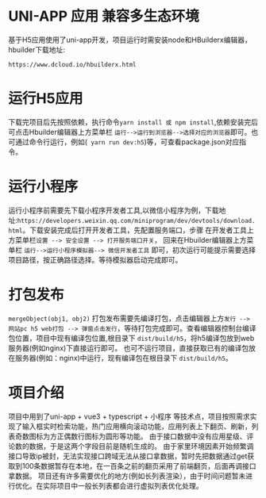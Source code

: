 # UNI-APP 应用 兼容多生态环境
基于H5应用使用了uni-app开发，项目运行时需安装node和HBuilderx编辑器，hbuilder下载地址: 
```
https://www.dcloud.io/hbuilderx.html
```
# 运行H5应用
下载完项目后先按照依赖，执行命令```yarn install 或 npm install```,依赖安装完后可点击Hbuilder编辑器上方菜单栏 ```运行-->运行到浏览器-->选择对应的浏览器```即可。也可通过命令行运行，例如(``` yarn run dev:h5```)等，可查看package.json对应指令。
# 运行小程序
运行小程序前需要先下载小程序开发者工具,以微信小程序为例，下载地址:``` https://developers.weixin.qq.com/miniprogram/dev/devtools/download.html ```。下载安装完成后打开开发者工具，先配置服务端口，步骤 在开发者工具上方菜单栏``` 设置 --> 安全设置 --> 打开服务端口开关 ```，
回来在Hbuilder编辑器上方菜单栏 ```运行-->运行小程序模拟器--> 微信开发者工具``` 即可，初次运行可能提示需要选择项目路径，按正确路径选择。等待模拟器启动完成即可。

# 打包发布
 ```mergeObject(obj1, obj2)``` 打包发布需要先编译打包，点击编辑器上方```发行 --> 网站pc h5 web打包 --> 弹窗点击发行```，等待打包完成即可。查看编辑器控制台编译包位置，项目中现有编译包位置,根目录下 ``` dist/build/h5 ```，将h5编译包放到web服务器(例如nginx)下直接运行即可。
也可不运行项目，直接获取已有的编译包放在服务器(例如：nginx)中运行，现有编译包在根目录下 ``` dist/build/h5 ```。

# 项目介绍
项目中用到了uni-app + vue3 + typescript + 小程序 等技术点，项目按照需求实现了输入框实时检索功能，热门应用横向滚动功能，应用列表上下翻页、刷新，列表奇数图标为方正偶数行图标为圆形等功能。
由于接口数据中没有应用星级、评论数的数据，于是这两个字段目前是随机生成的。
由于家里环境因素开始频繁调接口导致ip被封，无法实现接口跨域无法从接口拿数据，暂时先把数据通过get获取到100条数据暂存在本地，在一百条之前的翻页采用了前端翻页，后面再调接口拿数据。
项目还有许多需要优化的地方(例如长列表渲染），由于时间问题暂未进行优化。在实际项目中一般长列表都会进行虚拟列表优化处理。
